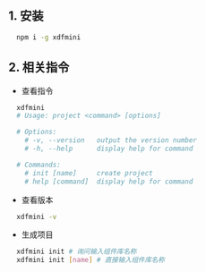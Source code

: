 ## 1. 安装
  ```bash
    npm i -g xdfmini
  ```
## 2. 相关指令
  - 查看指令
  ```bash
    xdfmini 
    # Usage: project <command> [options]

    # Options:
      # -v, --version   output the version number
      # -h, --help      display help for command

    # Commands:
      # init [name]     create project
      # help [command]  display help for command
  ```
  - 查看版本
  ```bash
    xdfmini -v
  ```
  
  - 生成项目
  ```bash
    xdfmini init # 询问输入组件库名称
    xdfmini init [name] # 直接输入组件库名称
  ```